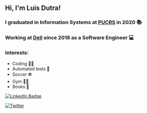 ## Hi, I'm Luis Dutra! </h2>

### I graduated in Information Systems at [PUCRS](http://www.pucrs.br/) in 2020 📚

### Working at [Dell](https://www.dell.com/) since 2018 as a Software Engineer 💻

### Interests:
  * Coding 👩‍💻
  * Automated tests 🧪
  * Soccer ⚽
  * Gym 🏋️‍♂️
  * Books 📖

[![LinkedIn Badge](https://img.shields.io/badge/LinkedIn-%230077B5.svg?&style=flat-square&logo=linkedin&logoColor=white&link=linkedin.com/in/augusto-sopelsa-klaic-a98479bb/)](https://www.linkedin.com/in/dutraluis/)

[![Twitter](https://img.shields.io/twitter/url/https/twitter.com/olipeedutra.svg?style=social&label=Follow%20%40olipeedutra)](https://twitter.com/olipeedutra)


<!--
**LuisFelipeDutra/LuisFelipeDutra** is a ✨ _special_ ✨ repository because its `README.md` (this file) appears on your GitHub profile.

Here are some ideas to get you started:

- 🔭 I’m currently working on ...
- 🌱 I’m currently learning ...
- 👯 I’m looking to collaborate on ...
- 🤔 I’m looking for help with ...
- 💬 Ask me about ...
- 📫 How to reach me: ...
- 😄 Pronouns: ...
- ⚡ Fun fact: ...
-->
